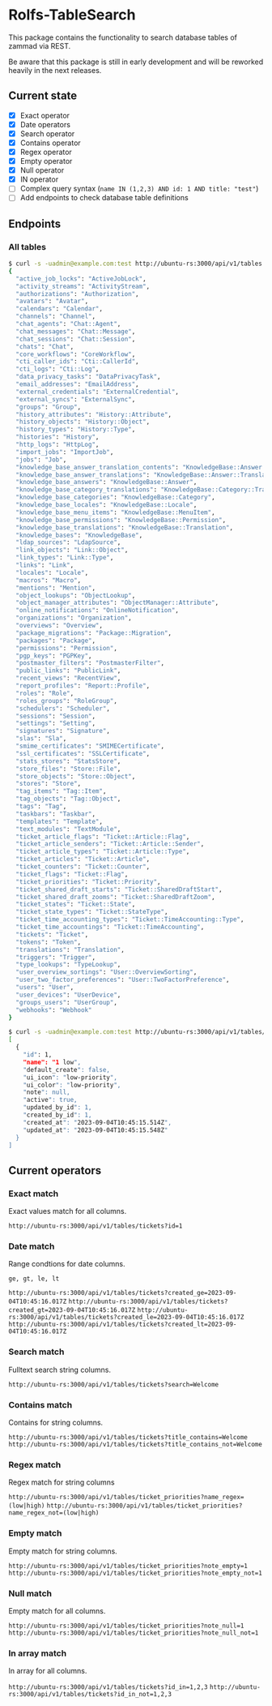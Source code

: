 # Rolfs-TableSearch

This package contains the functionality to search database tables of zammad via REST.

Be aware that this package is still in early development and will be reworked heavily in the next releases.

## Current state

- [x] Exact operator
- [x] Date operators
- [x] Search operator
- [x] Contains operator
- [x] Regex operator
- [x] Empty operator
- [x] Null operator
- [x] IN operator
- [ ] Complex query syntax (`name IN (1,2,3) AND id: 1 AND title: "test"`)
- [ ] Add endpoints to check database table definitions

## Endpoints

### All tables

```bash
$ curl -s -uadmin@example.com:test http://ubuntu-rs:3000/api/v1/tables | jq .
{
  "active_job_locks": "ActiveJobLock",
  "activity_streams": "ActivityStream",
  "authorizations": "Authorization",
  "avatars": "Avatar",
  "calendars": "Calendar",
  "channels": "Channel",
  "chat_agents": "Chat::Agent",
  "chat_messages": "Chat::Message",
  "chat_sessions": "Chat::Session",
  "chats": "Chat",
  "core_workflows": "CoreWorkflow",
  "cti_caller_ids": "Cti::CallerId",
  "cti_logs": "Cti::Log",
  "data_privacy_tasks": "DataPrivacyTask",
  "email_addresses": "EmailAddress",
  "external_credentials": "ExternalCredential",
  "external_syncs": "ExternalSync",
  "groups": "Group",
  "history_attributes": "History::Attribute",
  "history_objects": "History::Object",
  "history_types": "History::Type",
  "histories": "History",
  "http_logs": "HttpLog",
  "import_jobs": "ImportJob",
  "jobs": "Job",
  "knowledge_base_answer_translation_contents": "KnowledgeBase::Answer::Translation::Content",
  "knowledge_base_answer_translations": "KnowledgeBase::Answer::Translation",
  "knowledge_base_answers": "KnowledgeBase::Answer",
  "knowledge_base_category_translations": "KnowledgeBase::Category::Translation",
  "knowledge_base_categories": "KnowledgeBase::Category",
  "knowledge_base_locales": "KnowledgeBase::Locale",
  "knowledge_base_menu_items": "KnowledgeBase::MenuItem",
  "knowledge_base_permissions": "KnowledgeBase::Permission",
  "knowledge_base_translations": "KnowledgeBase::Translation",
  "knowledge_bases": "KnowledgeBase",
  "ldap_sources": "LdapSource",
  "link_objects": "Link::Object",
  "link_types": "Link::Type",
  "links": "Link",
  "locales": "Locale",
  "macros": "Macro",
  "mentions": "Mention",
  "object_lookups": "ObjectLookup",
  "object_manager_attributes": "ObjectManager::Attribute",
  "online_notifications": "OnlineNotification",
  "organizations": "Organization",
  "overviews": "Overview",
  "package_migrations": "Package::Migration",
  "packages": "Package",
  "permissions": "Permission",
  "pgp_keys": "PGPKey",
  "postmaster_filters": "PostmasterFilter",
  "public_links": "PublicLink",
  "recent_views": "RecentView",
  "report_profiles": "Report::Profile",
  "roles": "Role",
  "roles_groups": "RoleGroup",
  "schedulers": "Scheduler",
  "sessions": "Session",
  "settings": "Setting",
  "signatures": "Signature",
  "slas": "Sla",
  "smime_certificates": "SMIMECertificate",
  "ssl_certificates": "SSLCertificate",
  "stats_stores": "StatsStore",
  "store_files": "Store::File",
  "store_objects": "Store::Object",
  "stores": "Store",
  "tag_items": "Tag::Item",
  "tag_objects": "Tag::Object",
  "tags": "Tag",
  "taskbars": "Taskbar",
  "templates": "Template",
  "text_modules": "TextModule",
  "ticket_article_flags": "Ticket::Article::Flag",
  "ticket_article_senders": "Ticket::Article::Sender",
  "ticket_article_types": "Ticket::Article::Type",
  "ticket_articles": "Ticket::Article",
  "ticket_counters": "Ticket::Counter",
  "ticket_flags": "Ticket::Flag",
  "ticket_priorities": "Ticket::Priority",
  "ticket_shared_draft_starts": "Ticket::SharedDraftStart",
  "ticket_shared_draft_zooms": "Ticket::SharedDraftZoom",
  "ticket_states": "Ticket::State",
  "ticket_state_types": "Ticket::StateType",
  "ticket_time_accounting_types": "Ticket::TimeAccounting::Type",
  "ticket_time_accountings": "Ticket::TimeAccounting",
  "tickets": "Ticket",
  "tokens": "Token",
  "translations": "Translation",
  "triggers": "Trigger",
  "type_lookups": "TypeLookup",
  "user_overview_sortings": "User::OverviewSorting",
  "user_two_factor_preferences": "User::TwoFactorPreference",
  "users": "User",
  "user_devices": "UserDevice",
  "groups_users": "UserGroup",
  "webhooks": "Webhook"
}
```

```bash
$ curl -s -uadmin@example.com:test http://ubuntu-rs:3000/api/v1/tables/ticket_priorities?id=1 | jq .
[
  {
    "id": 1,
    "name": "1 low",
    "default_create": false,
    "ui_icon": "low-priority",
    "ui_color": "low-priority",
    "note": null,
    "active": true,
    "updated_by_id": 1,
    "created_by_id": 1,
    "created_at": "2023-09-04T10:45:15.514Z",
    "updated_at": "2023-09-04T10:45:15.548Z"
  }
]
```

## Current operators

### Exact match

Exact values match for all columns.

`http://ubuntu-rs:3000/api/v1/tables/tickets?id=1`

### Date match

Range condtions for date columns.

`ge, gt, le, lt`

`http://ubuntu-rs:3000/api/v1/tables/tickets?created_ge=2023-09-04T10:45:16.017Z`
`http://ubuntu-rs:3000/api/v1/tables/tickets?created_gt=2023-09-04T10:45:16.017Z`
`http://ubuntu-rs:3000/api/v1/tables/tickets?created_le=2023-09-04T10:45:16.017Z`
`http://ubuntu-rs:3000/api/v1/tables/tickets?created_lt=2023-09-04T10:45:16.017Z`

### Search match

Fulltext search string columns.

`http://ubuntu-rs:3000/api/v1/tables/tickets?search=Welcome`

### Contains match

Contains for string columns.

`http://ubuntu-rs:3000/api/v1/tables/tickets?title_contains=Welcome`
`http://ubuntu-rs:3000/api/v1/tables/tickets?title_contains_not=Welcome`

### Regex match

Regex match for string columns

`http://ubuntu-rs:3000/api/v1/tables/ticket_priorities?name_regex=(low|high)`
`http://ubuntu-rs:3000/api/v1/tables/ticket_priorities?name_regex_not=(low|high)`

### Empty match

Empty match for string columns.

`http://ubuntu-rs:3000/api/v1/tables/ticket_priorities?note_empty=1`
`http://ubuntu-rs:3000/api/v1/tables/ticket_priorities?note_empty_not=1`

### Null match

Empty match for all columns.

`http://ubuntu-rs:3000/api/v1/tables/ticket_priorities?note_null=1`
`http://ubuntu-rs:3000/api/v1/tables/ticket_priorities?note_null_not=1`

### In array match

In array for all columns.

`http://ubuntu-rs:3000/api/v1/tables/tickets?id_in=1,2,3`
`http://ubuntu-rs:3000/api/v1/tables/tickets?id_in_not=1,2,3`
